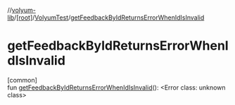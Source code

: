 //[volyum-lib](../../../index.md)/[[root]](../index.md)/[VolyumTest](index.md)/[getFeedbackByIdReturnsErrorWhenIdIsInvalid](get-feedback-by-id-returns-error-when-id-is-invalid.md)

# getFeedbackByIdReturnsErrorWhenIdIsInvalid

[common]\
fun [getFeedbackByIdReturnsErrorWhenIdIsInvalid](get-feedback-by-id-returns-error-when-id-is-invalid.md)(): &lt;Error class: unknown class&gt;